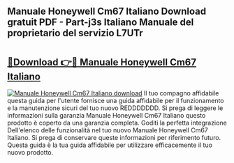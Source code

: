 ## Manuale Honeywell Cm67 Italiano Download gratuit PDF - Part-j3s Italiano Manuale del proprietario del servizio L7UTr

# <h2><a href="http://dfecf2.blite.top/?on=Manuale+Honeywell+Cm67+Italiano">🔗Download 👉🔴 Manuale Honeywell Cm67 Italiano</a></h2>

[![Manuale Honeywell Cm67 Italiano download](https://i.imgur.com/lujVjoI.png)](http://dfecf2.blite.top/?on=Manuale+Honeywell+Cm67+Italiano)
Il tuo compagno affidabile questa guida per l'utente fornisce una guida affidabile per il funzionamento e la manutenzione sicuri del tuo nuovo REDDDDDDD. Si prega di leggere le informazioni sulla garanzia Manuale Honeywell Cm67 Italiano questo prodotto è coperto da una garanzia completa. Goditi la perfetta integrazione Dell'elenco delle funzionalità nel tuo nuovo Manuale Honeywell Cm67 Italiano. Si prega di conservare queste informazioni per riferimento futuro. Questa guida è la tua guida affidabile per utilizzare efficacemente il tuo nuovo prodotto.
